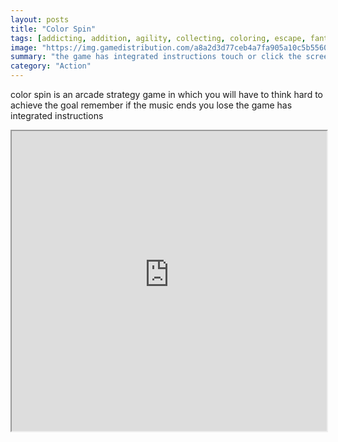 ```yaml
---
layout: posts
title: "Color Spin"
tags: [addicting, addition, agility, collecting, coloring, escape, fantasy, fiction, friendly, fun, funny, interactive, jumping, kids, light, mobile, mouse, painting, player, simulation, stick, strategy, war, free, online, games, oyna, game, free, games, play, play, games]
image: "https://img.gamedistribution.com/a8a2d3d77ceb4a7fa905a10c5b55604c.jpg"
summary: "the game has integrated instructions touch or click the screen to throw the ball how to play try to get the requested points in each level to unlock the new one touch the screen to throw the ball and try to impact with the core to obtain the score dodge every obstacle that prevents you from advancing if you collide with any obstacle you will lose each level has a different difficulty so you will have to practice a lot and remember when the music ends the game finish tips try to memorize the pattern of the obstacles in motion from each level it could repeat when you are on a high score play calm because the difficulty is increasing at the same time you get the points at the start of the level throw the ball the fast as you can to get the advantage  free online games oyna game free games play play games"
category: "Action"
---
```


color spin is an arcade strategy game in which you will have to think hard to achieve the goal remember if the music ends you lose the game has integrated instructions

<iframe width="100%" height="480px;" src="https://html5.gamedistribution.com/a8a2d3d77ceb4a7fa905a10c5b55604c/"></iframe>